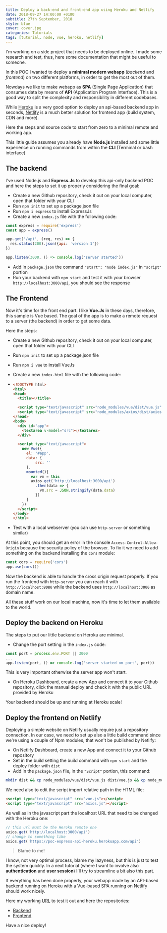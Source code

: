 ```yaml
---
title: Deploy a back-end and front-end app using Heroku and Netlify
date: 2018-09-27 14:00:00 +0100
subtitle: 27th September, 2018
style: blue
cover: cover.jpg
categories: Tutorials
tags: [tutorial, node, vue, heroku, netlify]
---
```


I'm working on a side project that needs to be deployed online. I made some research and test, thus, here some documentation that might be useful to someone.

In this POC I wanted to deploy a **minimal modern webapp** (*backend* and *frontend*) on two different platforms, in order to get the most out of them.

Nowdays we like to make webapp as **SPA** (Single Page Application) that consumes data by means of **API** (Application Program Interface). This is a good way to split the complexity and responsibility in different codebases.

While [Heroku](https://heroku.com) is a very good option to deploy an api-based backend app in seconds, [Netlify](https://www.netlify.com/) is a much better solution for frontend app (build system, CDN and more).

Here the steps and source code to start from zero to a minimal remote and working app.

This little guide assumes you already have **Node.js** installed and some little experience on running commands from within the **CLI** (Terminal or bash interface)

## The backend

I've used Node.js and **Express.Js** to develop this api-only backend POC and here the steps to set it up properly considering the final goal:

- Create a new Github repository, check it out on your local computer, open that folder with your CLI
- Run `npm init` to set up a package.json file
- Run `npm i express` to install ExpressJs
- Create a new `index.js` file with the following code:

```javascript
const express = require('express')
const app = express()

app.get('/api', (req, res) => {
  res.status(200).json({api: 'version 1'})
})

app.listen(3000, () => console.log('server started'))

```

- Add in `package.json` the command `"start": "node index.js"` in `"script"` portion
- Run your backend with `npm start` and test it with your browser `http://localhost:3000/api`, you should see the response

## The Frontend

Now it's time for the front end part. I like **Vue.Js** in these days, therefore, this sample is Vue based. The goal of the app is to make a remote request to a server (the backend) in order to get some data.

Here the steps:

- Create a new Github repository, check it out on your local computer, open that folder with your CLI

- Run `npm init` to set up a package.json file

- Run `npm i vue` to install VueJs

- Create a new `index.html` file with the following code:

- ```html
  <!DOCTYPE html>
  <html>
  <head>
    <title></title>
  
    <script type="text/javascript" src="node_modules/vue/dist/vue.js"></script>
    <script type="text/javascript" src="node_modules/axios/dist/axios.js"></script>
  </head>
  <body>
    <div id="app">
      <textarea v-model="src"></textarea>
    </div>
  
    <script type="text/javascript">
      new Vue({
        el: '#app',
        data: {
            src: ''
        },
        mounted(){
          var vm = this
          axios.get('http://localhost:3000/api')
            .then(data => {
              vm.src = JSON.stringify(data.data)
            })
        }
      })
    </script>
  </body>
  </html>
  ```

- Test with a local webserver (you can use `http-server` or something similar)

At this point, you should get an error in the console `Access-Control-Allow-Origin` because the security policy of the browser. To fix it we need to add something on the backend installing the `cors` module:

```javascript
const cors = require('cors')
app.use(cors())
```

Now the backend is able to handle the cross origin request properly. If you run the frontend with `http-server` you can reach it with `http://localhost:8080` while the backend uses ``http://localhost:3000`` as domain name.

All these stuff work on our local machine, now it's time to let them available to the world.

## Deploy the backend on Heroku

The steps to put our little backend on Heroku are minimal.

- Change the port setting in the `index.js` code:

```javascript
const port = process.env.PORT || 3000
...
app.listen(port, () => console.log('server started on port', port))
```

This is very important otherwise the server app won't start.

- On Heroku Dashboard, create a new App and connect it to your Github repository, click the manual deploy and check it with the public URL provided by Heroku

Your backend should be up and running at Heroku scale!

## Deploy the frontend on Netlify

Deploying a simple website on Netlify usually require just a repository connection. In our case, we need to set up also a little build command since we're using a couple of Npm modules, that won't be published by Netlify:

- On Netlify Dashboard, create a new App and connect it to your Github repository
- Set in the build setting the build command with `npm start` and the deploy folder with `dist`
- Add in the `package.json` file, in the `"Script"` portion, this command:

```bash
mkdir dist && cp node_modules/vue/dist/vue.js dist/vue.js && cp node_modules/axios/dist/axios.js dist/axios.js && cp index.html dist/index.html
```

We need also to edit the script import relative path in the HTML file:

```html
<script type="text/javascript" src="vue.js"></script>
<script type="text/javascript" src="axios.js"></script>
```

As well as in the javascript part the localhost URL that need to be changed with the Heroku one:

```javascript
// this url must be the Heroku remote one
axios.get('http://localhost:3000/api')
// change to something like
axios.get('https://poc-express-api-heroku.herokuapp.com/api')
```

> Blame to me!

I know, not very optimal process, blame my lazyness, but this is just to test the system quickly. In a next tutorial (where I want to involve also **authentication** and **user session**) I'll try to streamline a bit also this part.

If everything has been done properly, your webapp made by an API-based backend running on Heroku with a Vue-based SPA running on Netlify should work nicely.

Here my working [URL](https://poc-vue-client-netlify.netlify.com/) to test it out and here the repositories:

- [Backend](https://github.com/abusedmedia/poc-express-api-heroku)
- [Frontend](https://github.com/abusedmedia/poc-vue-client-netlify)

Have a nice deploy!